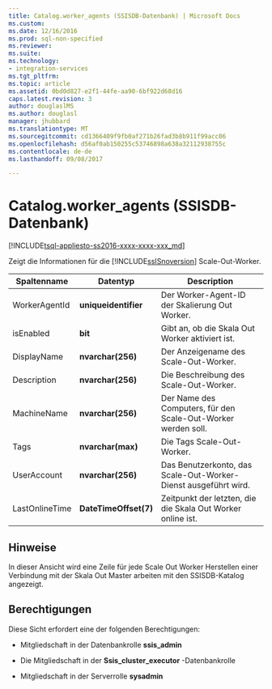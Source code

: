 ```yaml
---
title: Catalog.worker_agents (SSISDB-Datenbank) | Microsoft Docs
ms.custom: 
ms.date: 12/16/2016
ms.prod: sql-non-specified
ms.reviewer: 
ms.suite: 
ms.technology:
- integration-services
ms.tgt_pltfrm: 
ms.topic: article
ms.assetid: 0bd0d827-e2f1-44fe-aa90-6bf922d68d16
caps.latest.revision: 3
author: douglaslMS
ms.author: douglasl
manager: jhubbard
ms.translationtype: MT
ms.sourcegitcommit: cd1366409f9fb0af271b26fad3b8b911f99acc06
ms.openlocfilehash: d56af0ab150255c53746898a638a32112938755c
ms.contentlocale: de-de
ms.lasthandoff: 09/08/2017

---
```

# <a name="catalogworkeragents-ssisdb-database"></a>Catalog.worker_agents (SSISDB-Datenbank)
[!INCLUDE[tsql-appliesto-ss2016-xxxx-xxxx-xxx_md](../../includes/tsql-appliesto-ss2016-xxxx-xxxx-xxx-md.md)]

Zeigt die Informationen für die [!INCLUDE[ssISnoversion](../../includes/ssisnoversion-md.md)] Scale-Out-Worker.

|Spaltenname|Datentyp|Description|  
|-----------------|---------------|-----------------|  
|WorkerAgentId|**uniqueidentifier**|Der Worker-Agent-ID der Skalierung Out Worker.|
|isEnabled|**bit**|Gibt an, ob die Skala Out Worker aktiviert ist.|
|DisplayName|**nvarchar(256)**|Der Anzeigename des Scale-Out-Worker.|
|Description|**nvarchar(256)**|Die Beschreibung des Scale-Out-Worker.|
|MachineName|**nvarchar(256)**|Der Name des Computers, für den Scale-Out-Worker werden soll.|
|Tags|**nvarchar(max)**|Die Tags Scale-Out-Worker.|
|UserAccount|**nvarchar(256)**|Das Benutzerkonto, das Scale-Out-Worker-Dienst ausgeführt wird.|
|LastOnlineTime|**DateTimeOffset(7)**|Zeitpunkt der letzten, die die Skala Out Worker online ist.|

## <a name="remarks"></a>Hinweise
In dieser Ansicht wird eine Zeile für jede Scale Out Worker Herstellen einer Verbindung mit der Skala Out Master arbeiten mit den SSISDB-Katalog angezeigt.

## <a name="permissions"></a>Berechtigungen
Diese Sicht erfordert eine der folgenden Berechtigungen:

- Mitgliedschaft in der Datenbankrolle **ssis_admin**

- Die Mitgliedschaft in der **Ssis_cluster_executor** -Datenbankrolle

- Mitgliedschaft in der Serverrolle **sysadmin**

